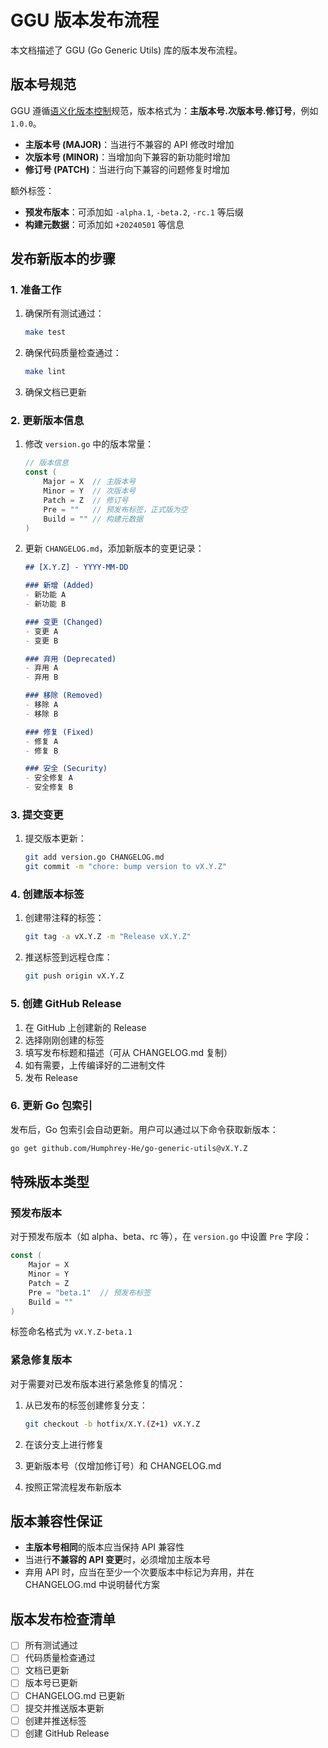# GGU 版本发布流程

本文档描述了 GGU (Go Generic Utils) 库的版本发布流程。

## 版本号规范

GGU 遵循[语义化版本控制](https://semver.org/lang/zh-CN/)规范，版本格式为：**主版本号.次版本号.修订号**，例如 `1.0.0`。

- **主版本号 (MAJOR)**：当进行不兼容的 API 修改时增加
- **次版本号 (MINOR)**：当增加向下兼容的新功能时增加
- **修订号 (PATCH)**：当进行向下兼容的问题修复时增加

额外标签：
- **预发布版本**：可添加如 `-alpha.1`, `-beta.2`, `-rc.1` 等后缀
- **构建元数据**：可添加如 `+20240501` 等信息

## 发布新版本的步骤

### 1. 准备工作

1. 确保所有测试通过：
   ```bash
   make test
   ```

2. 确保代码质量检查通过：
   ```bash
   make lint
   ```

3. 确保文档已更新

### 2. 更新版本信息

1. 修改 `version.go` 中的版本常量：
   ```go
   // 版本信息
   const (
       Major = X  // 主版本号
       Minor = Y  // 次版本号
       Patch = Z  // 修订号
       Pre = ""   // 预发布标签，正式版为空
       Build = "" // 构建元数据
   )
   ```

2. 更新 `CHANGELOG.md`，添加新版本的变更记录：
   ```markdown
   ## [X.Y.Z] - YYYY-MM-DD

   ### 新增 (Added)
   - 新功能 A
   - 新功能 B

   ### 变更 (Changed)
   - 变更 A
   - 变更 B

   ### 弃用 (Deprecated)
   - 弃用 A
   - 弃用 B

   ### 移除 (Removed)
   - 移除 A
   - 移除 B

   ### 修复 (Fixed)
   - 修复 A
   - 修复 B

   ### 安全 (Security)
   - 安全修复 A
   - 安全修复 B
   ```

### 3. 提交变更

1. 提交版本更新：
   ```bash
   git add version.go CHANGELOG.md
   git commit -m "chore: bump version to vX.Y.Z"
   ```

### 4. 创建版本标签

1. 创建带注释的标签：
   ```bash
   git tag -a vX.Y.Z -m "Release vX.Y.Z"
   ```

2. 推送标签到远程仓库：
   ```bash
   git push origin vX.Y.Z
   ```

### 5. 创建 GitHub Release

1. 在 GitHub 上创建新的 Release
2. 选择刚刚创建的标签
3. 填写发布标题和描述（可从 CHANGELOG.md 复制）
4. 如有需要，上传编译好的二进制文件
5. 发布 Release

### 6. 更新 Go 包索引

发布后，Go 包索引会自动更新。用户可以通过以下命令获取新版本：

```bash
go get github.com/Humphrey-He/go-generic-utils@vX.Y.Z
```

## 特殊版本类型

### 预发布版本

对于预发布版本（如 alpha、beta、rc 等），在 `version.go` 中设置 `Pre` 字段：

```go
const (
    Major = X
    Minor = Y
    Patch = Z
    Pre = "beta.1"  // 预发布标签
    Build = ""
)
```

标签命名格式为 `vX.Y.Z-beta.1`

### 紧急修复版本

对于需要对已发布版本进行紧急修复的情况：

1. 从已发布的标签创建修复分支：
   ```bash
   git checkout -b hotfix/X.Y.(Z+1) vX.Y.Z
   ```

2. 在该分支上进行修复

3. 更新版本号（仅增加修订号）和 CHANGELOG.md

4. 按照正常流程发布新版本

## 版本兼容性保证

- **主版本号相同**的版本应当保持 API 兼容性
- 当进行**不兼容的 API 变更**时，必须增加主版本号
- 弃用 API 时，应当在至少一个次要版本中标记为弃用，并在 CHANGELOG.md 中说明替代方案

## 版本发布检查清单

- [ ] 所有测试通过
- [ ] 代码质量检查通过
- [ ] 文档已更新
- [ ] 版本号已更新
- [ ] CHANGELOG.md 已更新
- [ ] 提交并推送版本更新
- [ ] 创建并推送标签
- [ ] 创建 GitHub Release 